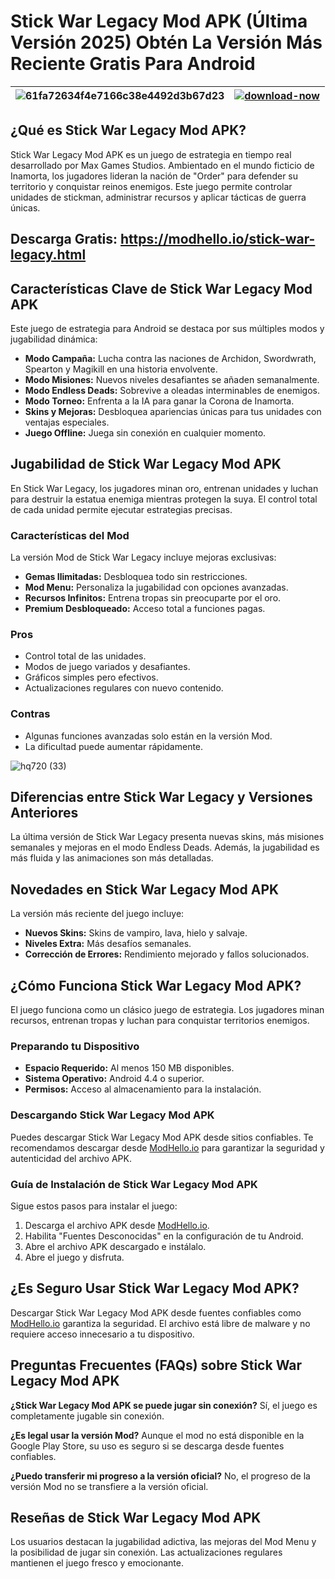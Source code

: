 # Stick War Legacy Mod APK (Última Versión 2025) Obtén La Versión Más Reciente Gratis Para Android 

| ![61fa72634f4e7166c38e4492d3b67d23](https://github.com/user-attachments/assets/3ee63fb8-5287-45c7-9d06-9dc95c39d469) | [![download-now](https://github.com/user-attachments/assets/22657e67-9d2d-46af-a41a-5d365d2ddc1f)](https://modhello.io/stick-war-legacy.html)  |
|:-------------------------------------------------:|-----------------------|

## ¿Qué es Stick War Legacy Mod APK?
Stick War Legacy Mod APK es un juego de estrategia en tiempo real desarrollado por Max Games Studios. Ambientado en el mundo ficticio de Inamorta, los jugadores lideran la nación de "Order" para defender su territorio y conquistar reinos enemigos. Este juego permite controlar unidades de stickman, administrar recursos y aplicar tácticas de guerra únicas.

## Descarga Gratis: https://modhello.io/stick-war-legacy.html

## Características Clave de Stick War Legacy Mod APK
Este juego de estrategia para Android se destaca por sus múltiples modos y jugabilidad dinámica:

- **Modo Campaña:** Lucha contra las naciones de Archidon, Swordwrath, Spearton y Magikill en una historia envolvente.
- **Modo Misiones:** Nuevos niveles desafiantes se añaden semanalmente.
- **Modo Endless Deads:** Sobrevive a oleadas interminables de enemigos.
- **Modo Torneo:** Enfrenta a la IA para ganar la Corona de Inamorta.
- **Skins y Mejoras:** Desbloquea apariencias únicas para tus unidades con ventajas especiales.
- **Juego Offline:** Juega sin conexión en cualquier momento.

## Jugabilidad de Stick War Legacy Mod APK
En Stick War Legacy, los jugadores minan oro, entrenan unidades y luchan para destruir la estatua enemiga mientras protegen la suya. El control total de cada unidad permite ejecutar estrategias precisas.

### Características del Mod
La versión Mod de Stick War Legacy incluye mejoras exclusivas:

- **Gemas Ilimitadas:** Desbloquea todo sin restricciones.
- **Mod Menu:** Personaliza la jugabilidad con opciones avanzadas.
- **Recursos Infinitos:** Entrena tropas sin preocuparte por el oro.
- **Premium Desbloqueado:** Acceso total a funciones pagas.

### Pros
- Control total de las unidades.
- Modos de juego variados y desafiantes.
- Gráficos simples pero efectivos.
- Actualizaciones regulares con nuevo contenido.

### Contras
- Algunas funciones avanzadas solo están en la versión Mod.
- La dificultad puede aumentar rápidamente.

![hq720 (33)](https://github.com/user-attachments/assets/81e41563-c95f-4117-9b65-9ff476daa9e3)

## Diferencias entre Stick War Legacy y Versiones Anteriores
La última versión de Stick War Legacy presenta nuevas skins, más misiones semanales y mejoras en el modo Endless Deads. Además, la jugabilidad es más fluida y las animaciones son más detalladas.

## Novedades en Stick War Legacy Mod APK
La versión más reciente del juego incluye:

- **Nuevos Skins:** Skins de vampiro, lava, hielo y salvaje.
- **Niveles Extra:** Más desafíos semanales.
- **Corrección de Errores:** Rendimiento mejorado y fallos solucionados.

## ¿Cómo Funciona Stick War Legacy Mod APK?
El juego funciona como un clásico juego de estrategia. Los jugadores minan recursos, entrenan tropas y luchan para conquistar territorios enemigos.

### Preparando tu Dispositivo
- **Espacio Requerido:** Al menos 150 MB disponibles.
- **Sistema Operativo:** Android 4.4 o superior.
- **Permisos:** Acceso al almacenamiento para la instalación.

### Descargando Stick War Legacy Mod APK
Puedes descargar Stick War Legacy Mod APK desde sitios confiables. Te recomendamos descargar desde [ModHello.io](https://modhello.io) para garantizar la seguridad y autenticidad del archivo APK.

### Guía de Instalación de Stick War Legacy Mod APK
Sigue estos pasos para instalar el juego:

1. Descarga el archivo APK desde [ModHello.io](https://modhello.io).
2. Habilita "Fuentes Desconocidas" en la configuración de tu Android.
3. Abre el archivo APK descargado e instálalo.
4. Abre el juego y disfruta.

## ¿Es Seguro Usar Stick War Legacy Mod APK?
Descargar Stick War Legacy Mod APK desde fuentes confiables como [ModHello.io](https://modhello.io) garantiza la seguridad. El archivo está libre de malware y no requiere acceso innecesario a tu dispositivo.

## Preguntas Frecuentes (FAQs) sobre Stick War Legacy Mod APK
**¿Stick War Legacy Mod APK se puede jugar sin conexión?**
Sí, el juego es completamente jugable sin conexión.

**¿Es legal usar la versión Mod?**
Aunque el mod no está disponible en la Google Play Store, su uso es seguro si se descarga desde fuentes confiables.

**¿Puedo transferir mi progreso a la versión oficial?**
No, el progreso de la versión Mod no se transfiere a la versión oficial.

## Reseñas de Stick War Legacy Mod APK
Los usuarios destacan la jugabilidad adictiva, las mejoras del Mod Menu y la posibilidad de jugar sin conexión. Las actualizaciones regulares mantienen el juego fresco y emocionante.

